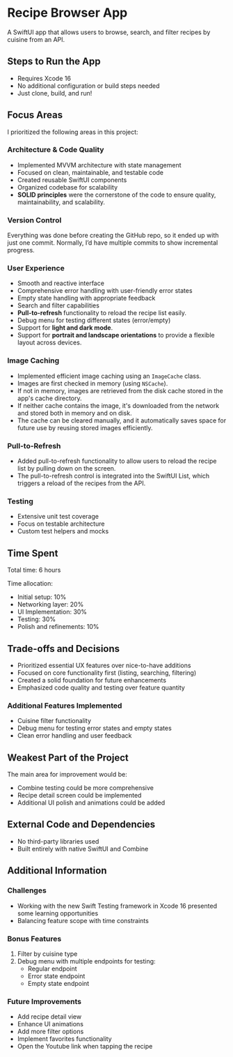 
# Recipe Browser App

A SwiftUI app that allows users to browse, search, and filter recipes by cuisine from an API.

## Steps to Run the App
- Requires Xcode 16
- No additional configuration or build steps needed
- Just clone, build, and run!

## Focus Areas
I prioritized the following areas in this project:

### Architecture & Code Quality
- Implemented MVVM architecture with state management
- Focused on clean, maintainable, and testable code
- Created reusable SwiftUI components
- Organized codebase for scalability
- **SOLID principles** were the cornerstone of the code to ensure quality, maintainability, and scalability.

### Version Control
Everything was done before creating the GitHub repo, so it ended up with just one commit. Normally, I’d have multiple commits to show incremental progress.

### User Experience
- Smooth and reactive interface
- Comprehensive error handling with user-friendly error states
- Empty state handling with appropriate feedback
- Search and filter capabilities
- **Pull-to-refresh** functionality to reload the recipe list easily.
- Debug menu for testing different states (error/empty)
- Support for **light and dark mode**.
- Support for **portrait and landscape orientations** to provide a flexible layout across devices.

### Image Caching
- Implemented efficient image caching using an `ImageCache` class.
- Images are first checked in memory (using `NSCache`).
- If not in memory, images are retrieved from the disk cache stored in the app's cache directory.
- If neither cache contains the image, it's downloaded from the network and stored both in memory and on disk.
- The cache can be cleared manually, and it automatically saves space for future use by reusing stored images efficiently.

### Pull-to-Refresh
- Added pull-to-refresh functionality to allow users to reload the recipe list by pulling down on the screen.
- The pull-to-refresh control is integrated into the SwiftUI List, which triggers a reload of the recipes from the API.

### Testing
- Extensive unit test coverage
- Focus on testable architecture
- Custom test helpers and mocks

## Time Spent
Total time: 6 hours

Time allocation:
- Initial setup: 10%
- Networking layer: 20%
- UI Implementation: 30%
- Testing: 30%
- Polish and refinements: 10%

## Trade-offs and Decisions
- Prioritized essential UX features over nice-to-have additions
- Focused on core functionality first (listing, searching, filtering)
- Created a solid foundation for future enhancements
- Emphasized code quality and testing over feature quantity

### Additional Features Implemented
- Cuisine filter functionality
- Debug menu for testing error states and empty states
- Clean error handling and user feedback

## Weakest Part of the Project
The main area for improvement would be:
- Combine testing could be more comprehensive
- Recipe detail screen could be implemented
- Additional UI polish and animations could be added

## External Code and Dependencies
- No third-party libraries used
- Built entirely with native SwiftUI and Combine

## Additional Information
### Challenges
- Working with the new Swift Testing framework in Xcode 16 presented some learning opportunities
- Balancing feature scope with time constraints

### Bonus Features
1. Filter by cuisine type
2. Debug menu with multiple endpoints for testing:
    - Regular endpoint
    - Error state endpoint
    - Empty state endpoint

### Future Improvements
- Add recipe detail view
- Enhance UI animations
- Add more filter options
- Implement favorites functionality
- Open the Youtube link when tapping the recipe
